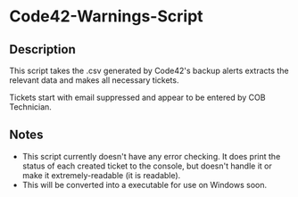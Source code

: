 # Code42-Warnings-Script

## Description
This script takes the .csv generated by Code42's backup alerts extracts the relevant data and makes all necessary tickets. 

Tickets start with email suppressed and appear to be entered by COB Technician.

## Notes
* This script currently doesn't have any error checking. It does print the status of each created ticket to the console, but doesn't handle it or make it extremely-readable (it is readable).
* This will be converted into a executable for use on Windows soon.
